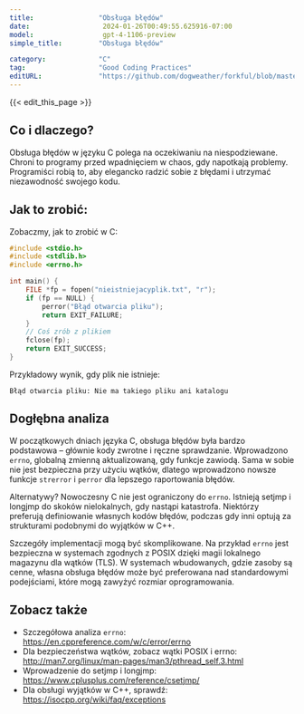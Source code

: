 ```yaml
---
title:                "Obsługa błędów"
date:                  2024-01-26T00:49:55.625916-07:00
model:                 gpt-4-1106-preview
simple_title:         "Obsługa błędów"

category:             "C"
tag:                  "Good Coding Practices"
editURL:              "https://github.com/dogweather/forkful/blob/master/content/pl/c/handling-errors.md"
---
```


{{< edit_this_page >}}

## Co i dlaczego?
Obsługa błędów w języku C polega na oczekiwaniu na niespodziewane. Chroni to programy przed wpadnięciem w chaos, gdy napotkają problemy. Programiści robią to, aby elegancko radzić sobie z błędami i utrzymać niezawodność swojego kodu.

## Jak to zrobić:

Zobaczmy, jak to zrobić w C:

```C
#include <stdio.h>
#include <stdlib.h>
#include <errno.h>

int main() {
    FILE *fp = fopen("nieistniejacyplik.txt", "r");
    if (fp == NULL) {
        perror("Błąd otwarcia pliku");
        return EXIT_FAILURE;
    }
    // Coś zrób z plikiem
    fclose(fp);
    return EXIT_SUCCESS;
}
```

Przykładowy wynik, gdy plik nie istnieje:
```
Błąd otwarcia pliku: Nie ma takiego pliku ani katalogu
```

## Dogłębna analiza

W początkowych dniach języka C, obsługa błędów była bardzo podstawowa – głównie kody zwrotne i ręczne sprawdzanie. Wprowadzono `errno`, globalną zmienną aktualizowaną, gdy funkcje zawiodą. Sama w sobie nie jest bezpieczna przy użyciu wątków, dlatego wprowadzono nowsze funkcje `strerror` i `perror` dla lepszego raportowania błędów.

Alternatywy? Nowoczesny C nie jest ograniczony do `errno`. Istnieją setjmp i longjmp do skoków nielokalnych, gdy nastąpi katastrofa. Niektórzy preferują definiowanie własnych kodów błędów, podczas gdy inni optują za strukturami podobnymi do wyjątków w C++.

Szczegóły implementacji mogą być skomplikowane. Na przykład `errno` jest bezpieczna w systemach zgodnych z POSIX dzięki magii lokalnego magazynu dla wątków (TLS). W systemach wbudowanych, gdzie zasoby są cenne, własna obsługa błędów może być preferowana nad standardowymi podejściami, które mogą zawyżyć rozmiar oprogramowania.

## Zobacz także

- Szczegółowa analiza `errno`: https://en.cppreference.com/w/c/error/errno
- Dla bezpieczeństwa wątków, zobacz wątki POSIX i errno: http://man7.org/linux/man-pages/man3/pthread_self.3.html
- Wprowadzenie do setjmp i longjmp: https://www.cplusplus.com/reference/csetjmp/
- Dla obsługi wyjątków w C++, sprawdź: https://isocpp.org/wiki/faq/exceptions
